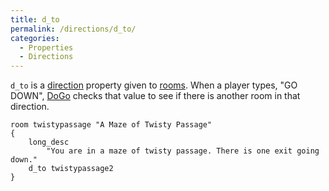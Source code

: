 ```yaml
---
title: d_to
permalink: /directions/d_to/
categories: 
  - Properties
  - Directions
---
```


`d_to` is a [direction](direction) property given to
[rooms](rooms). When a player types, "GO DOWN",
[DoGo](DoGo) checks that value to see if there is another
room in that direction.

    room twistypassage "A Maze of Twisty Passage"
    {
        long_desc
            "You are in a maze of twisty passage. There is one exit going down."
        d_to twistypassage2
    }
